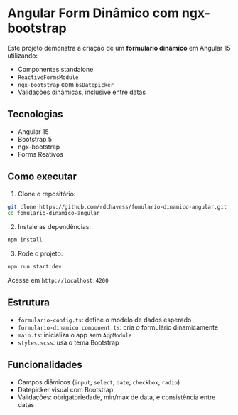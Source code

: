 # Angular Form Dinâmico com ngx-bootstrap

Este projeto demonstra a criação de um **formulário dinâmico** em Angular 15 utilizando:
- Componentes standalone
- `ReactiveFormsModule`
- `ngx-bootstrap` com `bsDatepicker`
- Validações dinâmicas, inclusive entre datas

## Tecnologias
- Angular 15
- Bootstrap 5
- ngx-bootstrap
- Forms Reativos

## Como executar

1. Clone o repositório:
```bash
git clone https://github.com/rdchavess/fomulario-dinamico-angular.git
cd fomulario-dinamico-angular
```

2. Instale as dependências:
```bash
npm install
```

3. Rode o projeto:
```bash
npm run start:dev
```

Acesse em `http://localhost:4200`

## Estrutura
- `formulario-config.ts`: define o modelo de dados esperado
- `formulario-dinamico.component.ts`: cria o formulário dinamicamente
- `main.ts`: inicializa o app sem `AppModule`
- `styles.scss`: usa o tema Bootstrap

## Funcionalidades
- Campos diâmicos (`input`, `select`, `date`, `checkbox`, `radio`)
- Datepicker visual com Bootstrap
- Validações: obrigatoriedade, min/max de data, e consistência entre datas
